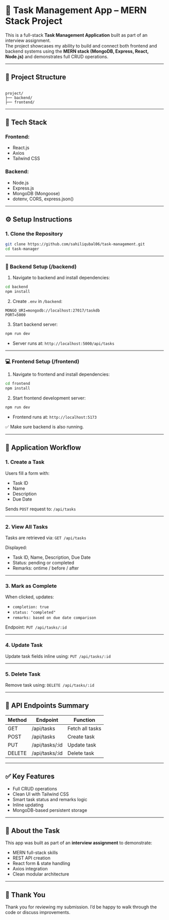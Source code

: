 

# 📝 Task Management App – MERN Stack Project

This is a full-stack **Task Management Application** built as part of an interview assignment.  
The project showcases my ability to build and connect both frontend and backend systems using the **MERN stack (MongoDB, Express, React, Node.js)** and demonstrates full CRUD operations.

---

## 🔗 Project Structure

```

project/
├── backend/         
├── frontend/     

````

---

## 🚀 Tech Stack

### Frontend:
- React.js
- Axios
- Tailwind CSS

### Backend:
- Node.js
- Express.js
- MongoDB (Mongoose)
- dotenv, CORS, express.json()

---

## ⚙️ Setup Instructions

### 1. Clone the Repository

```bash
git clone https://github.com/sahiliqubal06/task-management.git
cd task-manager
````

---

### 🔧 Backend Setup (/backend)

1. Navigate to backend and install dependencies:

```bash
cd backend
npm install
```

2. Create `.env` in `/backend`:

```
MONGO_URI=mongodb://localhost:27017/taskdb
PORT=5000
```

3. Start backend server:

```bash
npm run dev
```

* Server runs at: `http://localhost:5000/api/tasks`

---

### 💻 Frontend Setup (/frontend)

1. Navigate to frontend and install dependencies:

```bash
cd frontend
npm install
```

2. Start frontend development server:

```bash
npm run dev
```

* Frontend runs at: `http://localhost:5173`

✅ Make sure backend is also running.

---

## 🧠 Application Workflow

### 1. Create a Task

Users fill a form with:

* Task ID
* Name
* Description
* Due Date

Sends `POST` request to: `/api/tasks`

---

### 2. View All Tasks

Tasks are retrieved via:
`GET /api/tasks`

Displayed:

* Task ID, Name, Description, Due Date
* Status: pending or completed
* Remarks: ontime / before / after

---

### 3. Mark as Complete

When clicked, updates:

* `completion: true`
* `status: "completed"`
* `remarks: based on due date comparison`

Endpoint:
`PUT /api/tasks/:id`

---

### 4. Update Task

Update task fields inline using:
`PUT /api/tasks/:id`

---

### 5. Delete Task

Remove task using:
`DELETE /api/tasks/:id`

---

## 📡 API Endpoints Summary

| Method | Endpoint        | Function        |
| ------ | --------------- | --------------- |
| GET    | /api/tasks      | Fetch all tasks |
| POST   | /api/tasks      | Create task     |
| PUT    | /api/tasks/\:id | Update task     |
| DELETE | /api/tasks/\:id | Delete task     |

---

## ✅ Key Features

* Full CRUD operations
* Clean UI with Tailwind CSS
* Smart task status and remarks logic
* Inline updating
* MongoDB-based persistent storage

---

## 🙋 About the Task

This app was built as part of an **interview assignment** to demonstrate:

* MERN full-stack skills
* REST API creation
* React form & state handling
* Axios integration
* Clean modular architecture

---

## 🙌 Thank You

Thank you for reviewing my submission. I’d be happy to walk through the code or discuss improvements.
